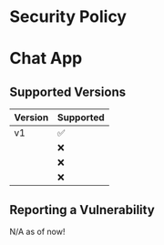 # Security Policy

# Chat App

## Supported Versions

| Version | Supported          |
| ------- | ------------------ |
| v1      | :white_check_mark: |
|         | :x:                |
|         | :x:                |
|         | :x:                |

## Reporting a Vulnerability

N/A as of now!
